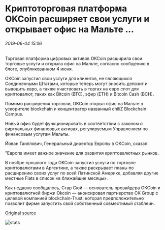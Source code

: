 # Криптоторговая платформа OKCoin расширяет свои услуги и открывает офис на Мальте ...

###### 2019-06-04 15:06

Торговая платформа цифровых активов OKCoin расширила свои торговые услуги и открыла офис на Мальте, согласно сообщению в блоге, опубликованном 4 июня.

OKCoin запустил свои услуги для клиентов, не являющихся Соединенными Штатами, которые теперь могут вносить депозит и выводить евро, а также участвовать в торгах на евро спот для криптовалют, таких как Bitcoin (BTC), эфир (ETH) и Bitcoin Cash (BCH).

Помимо расширения торговли, OKCoin открыл офис на Мальте в ускорителе blockchain и концентратор названный chiliZ Blockchain Campus.

Новый офис будет функционировать в соответствии с законом о виртуальных финансовых активах, регулируемым Управлением по финансовым услугам Мальты.

Йован Гаиллович, Генеральный директор Европы в OKCoin, сказал:

"Европа имеет важное значение для развития криптовалютных рынков.

В ноябре прошлого года OKCoin запустил услуги по торговле криптовалютами в Аргентине, а также раскрывает планы по расширению своих услуг по всей Латинской Америке, добавляя другие местные Fiats в список «в ближайшие месяцы».

Как недавно сообщалось, Стар Сюй — основатель провайдера OKCoin и криптовалютной биржи Okcoin — анонсировал партнерство OK Group с целевой компанией blockchain-Trust, которая предположительно позволит фирме запустить свой собственный совместимый стаблеин.

[Original source](https://cointelegraph.com/news/crypto-trading-platform-okcoin-expands-its-services-and-opens-office-in-malta)

![stats](https://c.statcounter.com/11760860/0/a89fa40b/1/ "stats")
